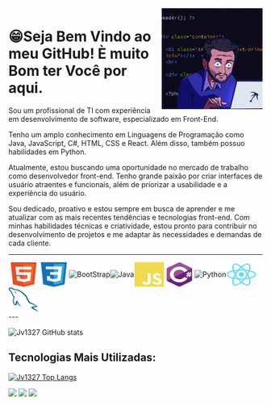 <img src= "Programador front end.gif" widh = "325px" align = "right">

# 😁Seja Bem Vindo ao meu GitHub! È muito Bom ter Você por aqui.

Sou um profissional de TI com experiência em desenvolvimento de software, especializado em Front-End. 

Tenho um amplo conhecimento em Linguagens de Programação como Java, JavaScript, C#, HTML, CSS e React. Além disso, também possuo habilidades em Python. 

Atualmente, estou buscando uma oportunidade no mercado de trabalho como desenvolvedor front-end. Tenho grande paixão por criar interfaces de usuário atraentes e funcionais, além de priorizar a usabilidade e a experiência do usuário.

 Sou dedicado, proativo e estou sempre em busca de aprender e me atualizar com as mais recentes tendências e tecnologias front-end. Com minhas habilidades técnicas e criatividade, estou pronto para contribuir no desenvolvimento de projetos e me adaptar às necessidades e demandas de cada cliente.

---
<div><img align="center" alt="HTML" height="50" width="60" src="https://raw.githubusercontent.com/devicons/devicon/master/icons/html5/html5-original.svg" style="max-width:100%;"><img align="center" alt="CSS" height="50" width="60" src="https://raw.githubusercontent.com/devicons/devicon/master/icons/css3/css3-original.svg" style="max-width:100%;"><img align="center" alt="BootStrap" height="50" width="60" src="https://raw.githubusercontent.com/jmnote/z-icons/master/svg/bootstrap.svg" style="max-width:100%;"><img align="center" alt="Java" height="50" width="60" src="https://raw.githubusercontent.com/jmnote/z-icons/master/svg/java.svg" style="max-width:100%;"><img align="center" alt="Js" height="50" width="60" src="https://raw.githubusercontent.com/devicons/devicon/master/icons/javascript/javascript-plain.svg" style="max-width:100%;"><img align="center" alt="Csharp" height="50" width="60" src="https://raw.githubusercontent.com/devicons/devicon/master/icons/csharp/csharp-original.svg" style="max-width:100%;"><img align="center" alt="Python" height="50" width="60" src="https://raw.githubusercontent.com/jmnote/z-icons/master/svg/python.svg" style="max-width:100%;"><img align="center" alt="React" height="50" width="60" src="https://github.com/devicons/devicon/blob/master/icons/react/react-original.svg" style="max-width:100%;"><img align="center" alt="MySQL" height="50" width="60" src="https://github.com/devicons/devicon/blob/master/icons/mysql/mysql-plain.svg" style="max-width:100%;"></div>
--- 

![Jv1327 GitHub stats](https://github-readme-stats.vercel.app/api?username=Jv1327&show_icons=true&theme=dracula)

## Tecnologias Mais Utilizadas:

[![Jv1327 Top Langs](https://github-readme-stats.vercel.app/api/top-langs/?username=Jv1327&layout=donut)](https://github.com/Jv1327/github-readme-stats)

<div> 
  <a href="https://www.instagram.com/joaovictorrodriguesdeo/ target="_blank"><img src="https://img.shields.io/badge/-Instagram-%23E4405F?style=for-the-badge&logo=instagram&logoColor=white" target="_blank"></a> 
  <a href = "jvrodrigues132770@gmail.com"><img src="https://img.shields.io/badge/-Gmail-%23333?style=for-the-badge&logo=gmail&logoColor=white" target="_blank"></a>
  <a href="https://www.linkedin.com/in/joao-victor-2041771a6/" target="_blank"><img src="https://img.shields.io/badge/-LinkedIn-%230077B5?style=for-the-badge&logo=linkedin&logoColor=white" target="_blank"></a> 
</div>
